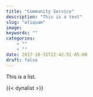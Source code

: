 ```yaml
---
title: "Community Service"
description: "This is a test"
slug: "aliquam"
image: 
keywords: ""
categories: 
    - ""
    - ""
date: 2017-10-31T22:42:51-05:00
draft: false
---
```

This is a list.

{{< dynalist >}}
